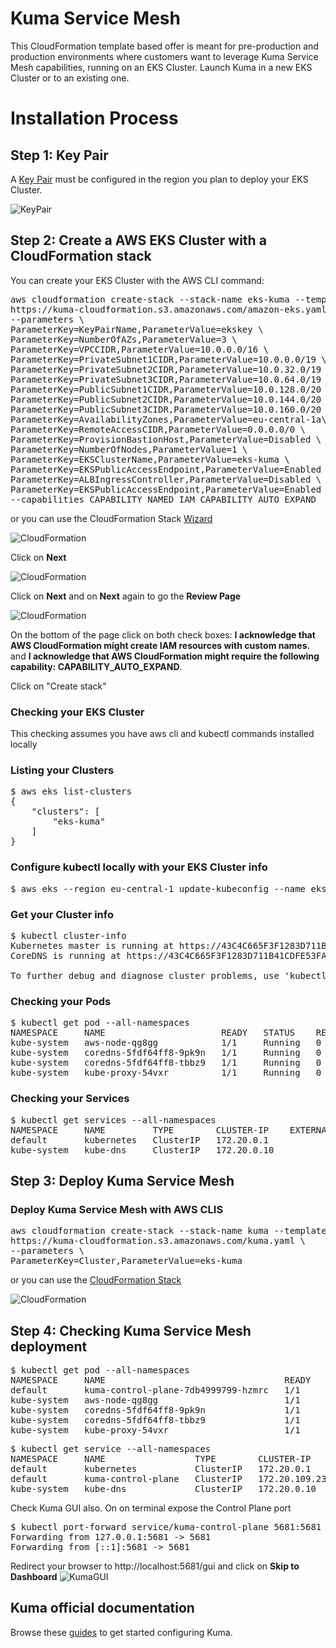 # Kuma Service Mesh

This CloudFormation template based offer is meant for pre-production and production environments where customers want to leverage Kuma Service Mesh capabilities, running on an EKS Cluster. Launch Kuma in a new EKS Cluster or to an existing one.


#  Installation Process


## Step 1: Key Pair
A [Key Pair](https://docs.aws.amazon.com/AWSEC2/latest/UserGuide/ec2-key-pairs.html) must be configured in the region you plan to deploy your EKS Cluster.

![KeyPair](https://github.com/Kong/aws-marketplace/blob/master/screenshots/KeyPair.png)



## Step 2: Create a AWS EKS Cluster with a CloudFormation stack

You can create your EKS Cluster with the AWS CLI command:

<pre>
aws cloudformation create-stack --stack-name eks-kuma --template-url \
https://kuma-cloudformation.s3.amazonaws.com/amazon-eks.yaml \
--parameters \
ParameterKey=KeyPairName,ParameterValue=ekskey \
ParameterKey=NumberOfAZs,ParameterValue=3 \
ParameterKey=VPCCIDR,ParameterValue=10.0.0.0/16 \
ParameterKey=PrivateSubnet1CIDR,ParameterValue=10.0.0.0/19 \
ParameterKey=PrivateSubnet2CIDR,ParameterValue=10.0.32.0/19 \
ParameterKey=PrivateSubnet3CIDR,ParameterValue=10.0.64.0/19 \
ParameterKey=PublicSubnet1CIDR,ParameterValue=10.0.128.0/20 \
ParameterKey=PublicSubnet2CIDR,ParameterValue=10.0.144.0/20 \
ParameterKey=PublicSubnet3CIDR,ParameterValue=10.0.160.0/20 \
ParameterKey=AvailabilityZones,ParameterValue=eu-central-1a\\,eu-central-1b\\,eu-central-1c \
ParameterKey=RemoteAccessCIDR,ParameterValue=0.0.0.0/0 \
ParameterKey=ProvisionBastionHost,ParameterValue=Disabled \
ParameterKey=NumberOfNodes,ParameterValue=1 \
ParameterKey=EKSClusterName,ParameterValue=eks-kuma \
ParameterKey=EKSPublicAccessEndpoint,ParameterValue=Enabled \
ParameterKey=ALBIngressController,ParameterValue=Disabled \
ParameterKey=EKSPublicAccessEndpoint,ParameterValue=Enabled \
--capabilities CAPABILITY_NAMED_IAM CAPABILITY_AUTO_EXPAND
</pre>

or you can use the CloudFormation Stack [Wizard](https://console.aws.amazon.com/cloudformation/home?region=eu-central-1#/stacks/new?stackName=eks-kuma&templateURL=https://kuma-cloudformation.s3.amazonaws.com/amazon-eks.yaml)

![CloudFormation](https://github.com/Kong/aws-marketplace/blob/master/Kuma/screenshots/CF-step1.png)

Click on <b>Next</b>

![CloudFormation](https://github.com/Kong/aws-marketplace/blob/master/Kuma/screenshots/CF-step2.png)

Click on <b>Next</b> and on <b>Next</b> again to go the <b>Review Page</b>

![CloudFormation](https://github.com/Kong/aws-marketplace/blob/master/Kuma/screenshots/CF-step3.png)

On the bottom of the page click on both check boxes: <b>I acknowledge that AWS CloudFormation might create IAM resources with custom names.</b> and <b>I acknowledge that AWS CloudFormation might require the following capability: CAPABILITY_AUTO_EXPAND</b>.

Click on "Create stack"



### Checking your EKS Cluster

This checking assumes you have aws cli and kubectl commands installed locally

### Listing your Clusters
<pre>
$ aws eks list-clusters
{
    "clusters": [
        "eks-kuma"
    ]
}
</pre>

### Configure kubectl locally with your EKS Cluster info
<pre>
$ aws eks --region eu-central-1 update-kubeconfig --name eks-kuma
</pre>

### Get your Cluster info
<pre>
$ kubectl cluster-info
Kubernetes master is running at https://43C4C665F3F1283D711B41CDFE53FA2D.gr7.eu-central-1.eks.amazonaws.com
CoreDNS is running at https://43C4C665F3F1283D711B41CDFE53FA2D.gr7.eu-central-1.eks.amazonaws.com/api/v1/namespaces/kube-system/services/kube-dns:dns/proxy

To further debug and diagnose cluster problems, use 'kubectl cluster-info dump'.
</pre>


### Checking your Pods
<pre>
$ kubectl get pod --all-namespaces
NAMESPACE     NAME                      READY   STATUS    RESTARTS   AGE
kube-system   aws-node-qg8gg            1/1     Running   0          111m
kube-system   coredns-5fdf64ff8-9pk9n   1/1     Running   0          125m
kube-system   coredns-5fdf64ff8-tbbz9   1/1     Running   0          125m
kube-system   kube-proxy-54vxr          1/1     Running   0          111m
</pre>

### Checking your Services
<pre>
$ kubectl get services --all-namespaces
NAMESPACE     NAME         TYPE        CLUSTER-IP    EXTERNAL-IP   PORT(S)         AGE
default       kubernetes   ClusterIP   172.20.0.1    <none>        443/TCP         125m
kube-system   kube-dns     ClusterIP   172.20.0.10   <none>        53/UDP,53/TCP   125m
</pre>



## Step 3: Deploy Kuma Service Mesh

### Deploy Kuma Service Mesh with AWS CLIS

<pre>
aws cloudformation create-stack --stack-name kuma --template-url \
https://kuma-cloudformation.s3.amazonaws.com/kuma.yaml \
--parameters \
ParameterKey=Cluster,ParameterValue=eks-kuma
</pre>

or you can use the [CloudFormation Stack](https://console.aws.amazon.com/cloudformation/home?region=eu-central-1#/stacks/new?stackName=kuma&templateURL=https://kuma-cloudformation.s3.amazonaws.com/kuma.yaml)


![CloudFormation](https://github.com/Kong/aws-marketplace/blob/master/Kuma/screenshots/CF-step4.png)



## Step 4: Checking Kuma Service Mesh deployment

<pre>
$ kubectl get pod --all-namespaces
NAMESPACE     NAME                                  READY   STATUS    RESTARTS   AGE
default       kuma-control-plane-7db4999799-hzmrc   1/1     Running   0          20s
kube-system   aws-node-qg8gg                        1/1     Running   0          126m
kube-system   coredns-5fdf64ff8-9pk9n               1/1     Running   0          139m
kube-system   coredns-5fdf64ff8-tbbz9               1/1     Running   0          139m
kube-system   kube-proxy-54vxr                      1/1     Running   0          126m
</pre>

<pre>
$ kubectl get service --all-namespaces
NAMESPACE     NAME                 TYPE        CLUSTER-IP       EXTERNAL-IP   PORT(S)                                                                  AGE
default       kubernetes           ClusterIP   172.20.0.1       <none>        443/TCP                                                                  140m
default       kuma-control-plane   ClusterIP   172.20.109.231   <none>        5681/TCP,443/TCP,5676/TCP,5677/TCP,5678/TCP,5679/TCP,5682/TCP,5653/UDP   35s
kube-system   kube-dns             ClusterIP   172.20.0.10      <none>        53/UDP,53/TCP                                                            140m
</pre>

Check Kuma GUI also. On on terminal expose the Control Plane port

<pre>
$ kubectl port-forward service/kuma-control-plane 5681:5681
Forwarding from 127.0.0.1:5681 -> 5681
Forwarding from [::1]:5681 -> 5681
</pre>

Redirect your browser to http://localhost:5681/gui and click on <b>Skip to Dashboard</b>
![KumaGUI](https://github.com/Kong/aws-marketplace/blob/master/Kuma/screenshots/GUI.png)


## Kuma official documentation

Browse these [guides](https://kuma.io/docs) to get started configuring Kuma.
